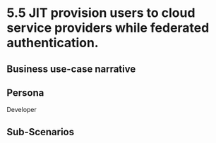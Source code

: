 # 5.5 JIT provision users to cloud service providers while federated authentication. 

## Business use-case narrative


## Persona
Developer

## Sub-Scenarios

